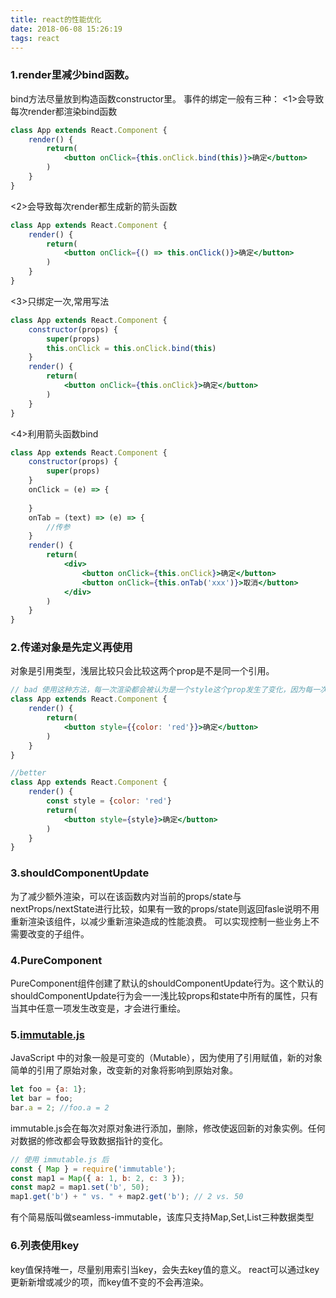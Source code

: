 ```yaml
---
title: react的性能优化
date: 2018-06-08 15:26:19
tags: react
---
```



### 1.render里减少bind函数。
bind方法尽量放到构造函数constructor里。
事件的绑定一般有三种：
<1>会导致每次render都渲染bind函数
```jsx harmony
class App extends React.Component {
	render() {
		return(
			<button onClick={this.onClick.bind(this)}>确定</button>
		)
	}
}
```
<2>会导致每次render都生成新的箭头函数
```jsx harmony
class App extends React.Component {
	render() {
		return(
			<button onClick={() => this.onClick()}>确定</button>
		)
	}
}
```
<3>只绑定一次,常用写法
```jsx harmony
class App extends React.Component {
	constructor(props) {
		super(props)
		this.onClick = this.onClick.bind(this)
	}
	render() {
		return(
			<button onClick={this.onClick}>确定</button>
		)
	}
}
```
<4>利用箭头函数bind
```jsx harmony
class App extends React.Component {
	constructor(props) {
		super(props)
	}
	onClick = (e) => {
		
	}
	onTab = (text) => (e) => {
		//传参
	}
	render() {
		return(
			<div>
				<button onClick={this.onClick}>确定</button>
				<button onClick={this.onTab('xxx')}>取消</button>
			</div>	
		)
	}
}
```

### 2.传递对象是先定义再使用
对象是引用类型，浅层比较只会比较这两个prop是不是同一个引用。
```jsx harmony
// bad 使用这种方法，每一次渲染都会被认为是一个style这个prop发生了变化，因为每一次都会产生一个对象给style。
class App extends React.Component {
	render() {
		return(
			<button style={{color: 'red'}}>确定</button>
		)
	}
}

//better
class App extends React.Component {
	render() {
		const style = {color: 'red'}
		return(
			<button style={style}>确定</button>
		)
	}
}

```


### 3.shouldComponentUpdate
为了减少额外渲染，可以在该函数内对当前的props/state与nextProps/nextState进行比较，如果有一致的props/state则返回fasle说明不用重新渲染该组件，以减少重新渲染造成的性能浪费。
可以实现控制一些业务上不需要改变的子组件。


### 4.PureComponent
PureComponent组件创建了默认的shouldComponentUpdate行为。这个默认的shouldComponentUpdate行为会一一浅比较props和state中所有的属性，只有当其中任意一项发生改变是，才会进行重绘。


### 5.[immutable.js](https://github.com/facebook/immutable-js)
JavaScript 中的对象一般是可变的（Mutable），因为使用了引用赋值，新的对象简单的引用了原始对象，改变新的对象将影响到原始对象。
```javascript
let foo = {a: 1};
let bar = foo; 
bar.a = 2; //foo.a = 2
```
immutable.js会在每次对原对象进行添加，删除，修改使返回新的对象实例。任何对数据的修改都会导致数据指针的变化。

```javascript
// 使用 immutable.js 后
const { Map } = require('immutable');
const map1 = Map({ a: 1, b: 2, c: 3 });
const map2 = map1.set('b', 50);
map1.get('b') + " vs. " + map2.get('b'); // 2 vs. 50
```

有个简易版叫做seamless-immutable，该库只支持Map,Set,List三种数据类型


### 6.列表使用key
key值保持唯一，尽量别用索引当key，会失去key值的意义。
react可以通过key更新新增或减少的项，而key值不变的不会再渲染。